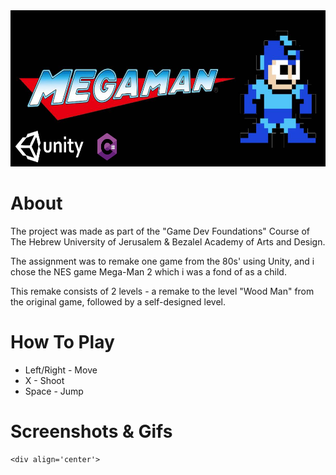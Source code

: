 <div align='center'>
  
  <img src='Images/Logo.png' width = "625" height = "250">
  
  <div align='left'>

  # About
  
  The project was made as part of the "Game Dev Foundations" Course of The Hebrew University of Jerusalem &  Bezalel Academy of Arts and Design.
    
  The assignment was to remake one game from the 80s' using Unity, and i chose the NES game Mega-Man 2 which i was a fond of as a child.
    
  This remake consists of 2 levels - a remake to the level "Wood Man" from the original game, followed by a self-designed level.
 
  
  # How To Play
   
  - Left/Right - Move
  - X - Shoot
  - Space - Jump
    
  # Screenshots & Gifs
  
    <div align='center'>

  
  

